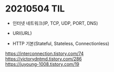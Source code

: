 # 20210504 TIL

- 인터넷 네트워크(IP, TCP, UDP, PORT, DNS)

- URI(URL)

- HTTP 기본(Stateful, Stateless, Connectionless)


https://interconnection.tistory.com/74<br>
https://victorydntmd.tistory.com/286<br>
https://juyoung-1008.tistory.com/19<br>


